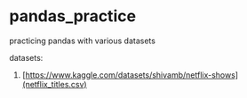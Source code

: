 # pandas_practice
practicing pandas with various datasets

datasets:
1. [https://www.kaggle.com/datasets/shivamb/netflix-shows](netflix_titles.csv)
